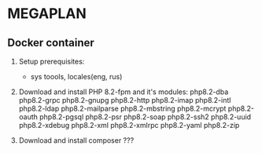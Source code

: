 # MEGAPLAN


## Docker container
1. Setup prerequisites:
   - sys toools, locales(eng, rus)

2. Download and install PHP 8.2-fpm and it's modules:
   php8.2-dba php8.2-grpc php8.2-gnupg php8.2-http php8.2-imap php8.2-intl php8.2-ldap php8.2-mailparse php8.2-mbstring php8.2-mcrypt php8.2-oauth php8.2-pgsql php8.2-psr php8.2-soap php8.2-ssh2 php8.2-uuid php8.2-xdebug php8.2-xml php8.2-xmlrpc php8.2-yaml php8.2-zip

3. Download and install composer
   ???